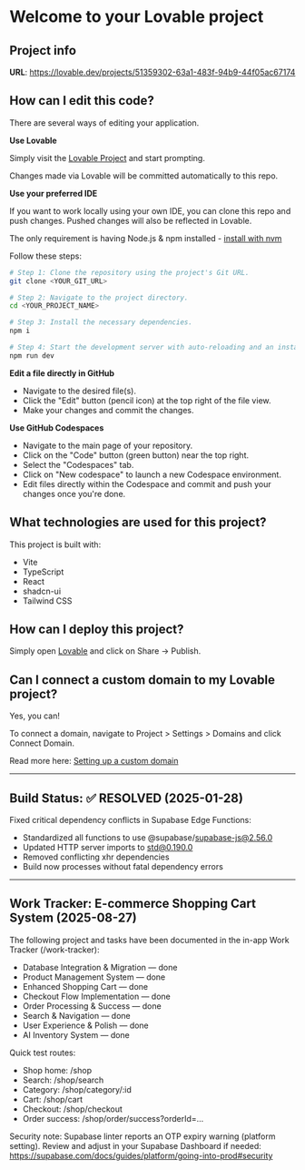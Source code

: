 # Welcome to your Lovable project

## Project info

**URL**: https://lovable.dev/projects/51359302-63a1-483f-94b9-44f05ac67174

## How can I edit this code?

There are several ways of editing your application.

**Use Lovable**

Simply visit the [Lovable Project](https://lovable.dev/projects/51359302-63a1-483f-94b9-44f05ac67174) and start prompting.

Changes made via Lovable will be committed automatically to this repo.

**Use your preferred IDE**

If you want to work locally using your own IDE, you can clone this repo and push changes. Pushed changes will also be reflected in Lovable.

The only requirement is having Node.js & npm installed - [install with nvm](https://github.com/nvm-sh/nvm#installing-and-updating)

Follow these steps:

```sh
# Step 1: Clone the repository using the project's Git URL.
git clone <YOUR_GIT_URL>

# Step 2: Navigate to the project directory.
cd <YOUR_PROJECT_NAME>

# Step 3: Install the necessary dependencies.
npm i

# Step 4: Start the development server with auto-reloading and an instant preview.
npm run dev
```

**Edit a file directly in GitHub**

- Navigate to the desired file(s).
- Click the "Edit" button (pencil icon) at the top right of the file view.
- Make your changes and commit the changes.

**Use GitHub Codespaces**

- Navigate to the main page of your repository.
- Click on the "Code" button (green button) near the top right.
- Select the "Codespaces" tab.
- Click on "New codespace" to launch a new Codespace environment.
- Edit files directly within the Codespace and commit and push your changes once you're done.

## What technologies are used for this project?

This project is built with:

- Vite
- TypeScript
- React
- shadcn-ui
- Tailwind CSS

## How can I deploy this project?

Simply open [Lovable](https://lovable.dev/projects/51359302-63a1-483f-94b9-44f05ac67174) and click on Share -> Publish.

## Can I connect a custom domain to my Lovable project?

Yes, you can!

To connect a domain, navigate to Project > Settings > Domains and click Connect Domain.

Read more here: [Setting up a custom domain](https://docs.lovable.dev/tips-tricks/custom-domain#step-by-step-guide)

---

## Build Status: ✅ RESOLVED (2025-01-28)

Fixed critical dependency conflicts in Supabase Edge Functions:
- Standardized all functions to use @supabase/supabase-js@2.56.0
- Updated HTTP server imports to std@0.190.0  
- Removed conflicting xhr dependencies
- Build now processes without fatal dependency errors

---

## Work Tracker: E-commerce Shopping Cart System (2025-08-27)

The following project and tasks have been documented in the in-app Work Tracker (/work-tracker):

- Database Integration & Migration — done
- Product Management System — done
- Enhanced Shopping Cart — done
- Checkout Flow Implementation — done
- Order Processing & Success — done
- Search & Navigation — done
- User Experience & Polish — done
- AI Inventory System — done

Quick test routes:
- Shop home: /shop
- Search: /shop/search
- Category: /shop/category/:id
- Cart: /shop/cart
- Checkout: /shop/checkout
- Order success: /shop/order/success?orderId=...

Security note: Supabase linter reports an OTP expiry warning (platform setting). Review and adjust in your Supabase Dashboard if needed: https://supabase.com/docs/guides/platform/going-into-prod#security
